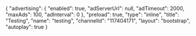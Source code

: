{
    "advertising": {
        "enabled": true,
        "adServerUrl": null,
        "adTimeout": 2000,
        "maxAds": 100,
        "adInterval": 0
    },
    "preload": true,
    "type": "inline",
    "title": "Testing",
    "name": "testing",
    "channelId": "117404171",
    "layout": "bootstrap",
    "autoplay": true
}